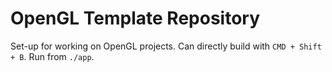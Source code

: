 # OpenGL Template Repository

Set-up for working on OpenGL projects. Can directly build with ```CMD + Shift + B```. Run from ```./app```.